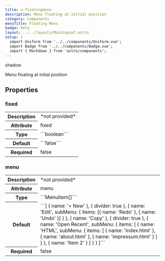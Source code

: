 ```yaml
---
title: u-floatingmenu
description: Menu floating at initial position
category: Components
menuTitle: Floating Menu
badge: beta
layout: ../../layouts/MainLayout.astro
setup: |
  import Uniform from '../../components/Uniform.vue';
  import Badge from '../../components/Badge.vue';
  import { Markdown } from 'astro/components';
---
```


<Badge> shadow </Badge>

Menu floating at initial position

## Properties

### fixed

<table>
<tr><th>Description</th><td><Markdown>*not provided*</Markdown></td></tr>
<tr><th>Attribute</th><td><Markdown>fixed</Markdown></td></tr>
<tr><th>Type</th><td><Markdown>```boolean```</Markdown></td></tr>
<tr><th>Default</th><td><Markdown>```false```</Markdown></td></tr>
<tr><th>Required</th><td><Markdown>false</Markdown></td></tr>
</table>

### menu

<table>
<tr><th>Description</th><td><Markdown>*not provided*</Markdown></td></tr>
<tr><th>Attribute</th><td><Markdown>menu</Markdown></td></tr>
<tr><th>Type</th><td><Markdown>```MenuItem[]```</Markdown></td></tr>
<tr><th>Default</th><td><Markdown>```[ { name: '+ New' }, { divider: true }, { name: 'Edit', subMenu: { items: [{ name: 'Redo' }, { name: 'Undo' }] } }, { name: 'Copy' }, { divider: true }, { name: 'Open Recent', subMenu: { items: [ { name: 'HTML', subMenu: { items: [ { name: 'index.html' }, { name: 'about.html' }, { name: 'impressum.html' } ] } }, { name: 'Item 2' } ] } } ]```</Markdown></td></tr>
<tr><th>Required</th><td><Markdown>false</Markdown></td></tr>
</table>

</table>

</table>
